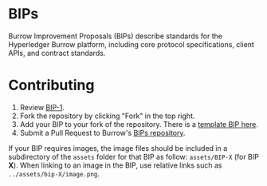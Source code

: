 # BIPs
Burrow Improvement Proposals (BIPs) describe standards for the Hyperledger Burrow platform, including core protocol specifications, client APIs, and contract standards.

# Contributing

 1. Review [BIP-1](BIPS/bip-1.md).
 2. Fork the repository by clicking "Fork" in the top right.
 3. Add your BIP to your fork of the repository. There is a [template BIP here](BIPS/bip-X_template.md).
 4. Submit a Pull Request to Burrow's [BIPs repository](./BIPS/).

If your BIP requires images, the image files should be included in a subdirectory of the `assets` folder for that BIP as follow: `assets/BIP-X` (for BIP **X**). When linking to an image in the BIP, use relative links such as `../assets/bip-X/image.png`.